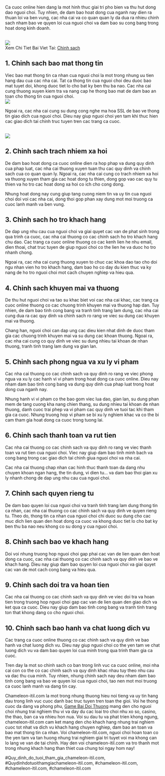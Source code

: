 <p>Ca cuoc online hien dang la mot hinh thuc giai tri pho bien va thu hut dong dao nguoi choi. Tuy nhien, de dam bao hoat dong cua nganh nay dien ra thuan loi va ben vung, cac nha cai va co quan quan ly da dua ra nhieu chinh sach nham bao ve quyen loi cua nguoi choi va dam bao su cong bang trong hoat dong kinh doanh.</p><br><img src="https://chameleon-itil.com/wp-content/uploads/2025/03/game-bai-doi-thuong-pub-g-24-300x225.jpg"></br>
Xem Chi Tiet Bai Viet Tai: <a href="https://chameleon-itil.com/category/chinh-sach/">Chinh sach</a><h2>1. Chinh sach bao mat thong tin</h2><p>Viec bao mat thong tin ca nhan cua nguoi choi la mot trong nhung uu tien hang dau cua cac nha cai. Tat ca thong tin cua nguoi choi deu duoc bao mat tuyet doi, khong duoc tiet lo cho bat ky ben thu ba nao. Cac nha cai cung thuong xuyen kiem tra va nang cap he thong bao mat de dam bao an toan cho thong tin cua nguoi choi.<br><img src="https://chameleon-itil.com/wp-content/uploads/2025/03/game-bai-doi-thuong-pub-g-27-300x225.jpg"></br><p>Ngoai ra, cac nha cai cung su dung cong nghe ma hoa SSL de bao ve thong tin giao dich cua nguoi choi. Dieu nay giup nguoi choi yen tam khi thuc hien cac giao dich tai chinh truc tuyen tren cac trang ca cuoc.</p><br><img src="https://chameleon-itil.com/wp-content/uploads/2025/03/game-bai-doi-thuong-pub-g-30-300x225.jpg"></br><h2>2. Chinh sach trach nhiem xa hoi</h2><p>De dam bao hoat dong ca cuoc online dien ra hop phap va dung quy dinh cua phap luat, cac nha cai thuong xuyen tuan thu cac quy dinh va chinh sach cua co quan quan ly. Ngoai ra, cac nha cai cung co trach nhiem xa hoi va thuong xuyen tham gia cac hoat dong tu thien, dong gop vao cac quy tu thien va ho tro cac hoat dong xa hoi co ich cho cong dong.<p>Nhung hoat dong nay cung giup tang cuong niem tin va uy tin cua nguoi choi doi voi cac nha cai, dong thoi gop phan xay dung mot moi truong ca cuoc lanh manh va ben vung.</p><h2>3. Chinh sach ho tro khach hang</h2><p>De dap ung nhu cau cua nguoi choi va giai quyet cac van de phat sinh trong qua trinh ca cuoc, cac nha cai thuong co cac chinh sach ho tro khach hang chu dao. Cac trang ca cuoc online thuong co cac kenh lien he nhu email, dien thoai, chat truc tuyen de giup nguoi choi co the lien he va duoc ho tro nhanh chong.<p>Ngoai ra, cac nha cai cung thuong xuyen to chuc cac khoa dao tao cho doi ngu nhan vien ho tro khach hang, dam bao ho co day du kien thuc va ky nang de ho tro nguoi choi mot cach chuyen nghiep va hieu qua.</p><h2>4. Chinh sach khuyen mai va thuong</h2><p>De thu hut nguoi choi va tao su khac biet voi cac nha cai khac, cac trang ca cuoc online thuong co cac chuong trinh khuyen mai va thuong hap dan. Tuy nhien, de dam bao tinh cong bang va tranh tinh trang lam dung, cac nha cai cung dua ra cac quy dinh va chinh sach ro rang ve viec su dung cac khuyen mai va thuong.</p><p>Chang han, nguoi choi can dap ung cac dieu kien nhat dinh de duoc tham gia cac chuong trinh khuyen mai va su dung cac khoan thuong. Ngoai ra, cac nha cai cung co quy dinh ve viec su dung nhieu tai khoan de nhan thuong, tranh tinh trang lam dung va gian lan.</p><h2>5. Chinh sach phong ngua va xu ly vi pham</h2><p>Cac nha cai thuong co cac chinh sach va quy dinh ro rang ve viec phong ngua va xu ly cac hanh vi vi pham trong hoat dong ca cuoc online. Dieu nay nham dam bao tinh cong bang va dung quy dinh cua phap luat trong hoat dong cua nganh nay.</p><p>Nhung hanh vi vi pham co the bao gom viec lua dao, gian lan, su dung phan mem de tang cuong kha nang chien thang, su dung nhieu tai khoan de nhan thuong, danh cuoc trai phep va vi pham cac quy dinh ve tuoi tac khi tham gia ca cuoc. Nhung truong hop vi pham se bi xu ly nghiem khac va co the bi cam tham gia hoat dong ca cuoc trong tuong lai.</p><h2>6. Chinh sach thanh toan va rut tien</h2><p>Cac nha cai thuong co cac chinh sach va quy dinh ro rang ve viec thanh toan va rut tien cua nguoi choi. Viec nay giup dam bao tinh minh bach va cong bang trong cac giao dich tai chinh giua nguoi choi va nha cai.</p><p>Cac nha cai thuong chap nhan cac hinh thuc thanh toan da dang nhu chuyen khoan ngan hang, the tin dung, vi dien tu... va dam bao thoi gian xu ly nhanh chong de dap ung nhu cau cua nguoi choi.</p><h2>7. Chinh sach quyen rieng tu</h2><p>De dam bao quyen loi cua nguoi choi va tranh tinh trang lam dung thong tin ca nhan, cac nha cai thuong co cac chinh sach va quy dinh ve quyen rieng tu. Theo do, thong tin ca nhan cua nguoi choi chi duoc su dung cho cac muc dich lien quan den hoat dong ca cuoc va khong duoc tiet lo cho bat ky ben thu ba nao neu khong co su dong y cua nguoi choi.</p><h2>8. Chinh sach bao ve khach hang</h2><p>Doi voi nhung truong hop nguoi choi gap phai cac van de lien quan den hoat dong ca cuoc, cac nha cai thuong co cac chinh sach va quy dinh ve bao ve khach hang. Dieu nay giup dam bao quyen loi cua nguoi choi va giai quyet cac van de mot cach cong bang va hieu qua.</p><h2>9. Chinh sach doi tra va hoan tien</h2><p>Cac nha cai thuong co cac chinh sach va quy dinh ve viec doi tra va hoan tien trong truong hop nguoi choi gap cac van de lien quan den giao dich va ket qua ca cuoc. Dieu nay giup dam bao tinh cong bang va tranh tinh trang ton that khong dang co cho nguoi choi.</p><h2>10. Chinh sach bao hanh va chat luong dich vu</h2><p>Cac trang ca cuoc online thuong co cac chinh sach va quy dinh ve bao hanh va chat luong dich vu. Dieu nay giup nguoi choi co the yen tam ve chat luong dich vu va dam bao quyen loi cua minh trong qua trinh tham gia ca cuoc.</p><p>Tren day la mot so chinh sach co ban trong linh vuc ca cuoc online, moi nha cai con co the co cac chinh sach va quy dinh khac nhau tuy theo nhu cau va dac thu cua minh. Tuy nhien, nhung chinh sach nay deu nham dam bao tinh cong bang va bao ve quyen loi cua nguoi choi, tao nen mot moi truong ca cuoc lanh manh va dang tin cay.</p><p>Chameleon-itil.com la mot trong nhung thuong hieu noi tieng va uy tin hang dau trong linh vuc cuoc danh bac truc tuyen tren toan the gioi. Voi he thong cuoc da dang va phong phu, <a href="https://chameleon-itil.com/">Game Bai Doi Thuong</a> mang den cho nguoi choi nhung trai nghiem thu vi va day du cac loai tro choi nhu xo so, casino, the thao, ban ca va nhieu hon nua. Voi su dau tu va phat trien khong ngung, chameleon-itil.com cam ket mang den cho khach hang nhung trai nghiem cuoc tot nhat va dich vu khach hang chuyen nghiep, dam bao an toan va bao mat thong tin ca nhan. Voi chameleon-itil.com, nguoi choi hoan toan co the yen tam va tan huong nhung trai nghiem giai tri tuyet voi ma khong can lo lang ve van de tai chinh. Hay den voi chameleon-itil.com va tro thanh mot trong nhung khach hang than thiet cua chung toi ngay hom nay!</p>
#Quy_dinh_do_tuoi_tham_gia_chameleon-itil.com, #Quydinhdotuoithamgiachameleon-itil.com, #chameleon-itil.com, #chameleon-itil.com, #chameleon-itil.com
